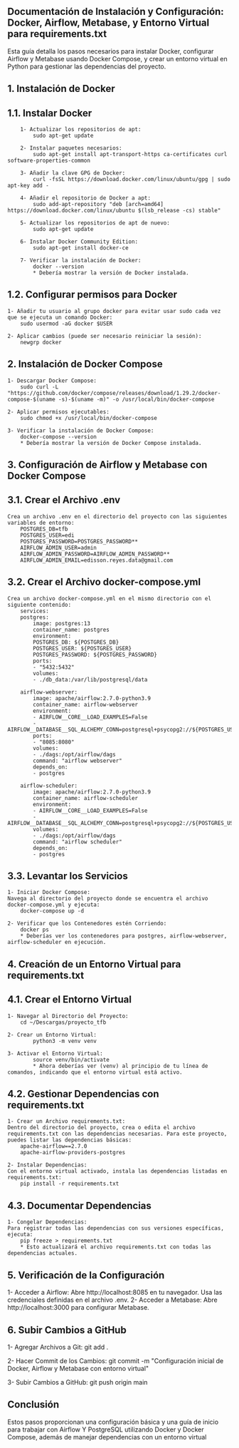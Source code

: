 ## Documentación de Instalación y Configuración: Docker, Airflow, Metabase, y Entorno Virtual para requirements.txt
Esta guía detalla los pasos necesarios para instalar Docker, configurar Airflow y Metabase usando Docker Compose, y crear un entorno virtual en Python para gestionar las dependencias del proyecto.

## 1. Instalación de Docker
##    1.1. Instalar Docker
        1- Actualizar los repositorios de apt:
            sudo apt-get update
        
        2- Instalar paquetes necesarios:
            sudo apt-get install apt-transport-https ca-certificates curl software-properties-common
        
        3- Añadir la clave GPG de Docker:
            curl -fsSL https://download.docker.com/linux/ubuntu/gpg | sudo apt-key add -

        4- Añadir el repositorio de Docker a apt:
            sudo add-apt-repository "deb [arch=amd64] https://download.docker.com/linux/ubuntu $(lsb_release -cs) stable"
        
        5- Actualizar los repositorios de apt de nuevo:
            sudo apt-get update
        
        6- Instalar Docker Community Edition:
            sudo apt-get install docker-ce
        
        7- Verificar la instalación de Docker:
            docker --version
            * Debería mostrar la versión de Docker instalada.

##  1.2. Configurar permisos para Docker
    1- Añadir tu usuario al grupo docker para evitar usar sudo cada vez que se ejecuta un comando Docker:
        sudo usermod -aG docker $USER
    
    2- Aplicar cambios (puede ser necesario reiniciar la sesión):
        newgrp docker

## 2. Instalación de Docker Compose
    1- Descargar Docker Compose:
        sudo curl -L "https://github.com/docker/compose/releases/download/1.29.2/docker-compose-$(uname -s)-$(uname -m)" -o /usr/local/bin/docker-compose
    
    2- Aplicar permisos ejecutables:
        sudo chmod +x /usr/local/bin/docker-compose
    
    3- Verificar la instalación de Docker Compose:
        docker-compose --version
        * Debería mostrar la versión de Docker Compose instalada.

## 3. Configuración de Airflow y Metabase con Docker Compose
##    3.1. Crear el Archivo .env
    Crea un archivo .env en el directorio del proyecto con las siguientes variables de entorno:
        POSTGRES_DB=tfb
        POSTGRES_USER=edi
        POSTGRES_PASSWORD=POSTGRES_PASSWORD**
        AIRFLOW_ADMIN_USER=admin
        AIRFLOW_ADMIN_PASSWORD=AIRFLOW_ADMIN_PASSWORD**
        AIRFLOW_ADMIN_EMAIL=edisson.reyes.data@gmail.com

##  3.2. Crear el Archivo docker-compose.yml
    Crea un archivo docker-compose.yml en el mismo directorio con el siguiente contenido:
        services:
        postgres:
            image: postgres:13
            container_name: postgres
            environment:
            POSTGRES_DB: ${POSTGRES_DB}
            POSTGRES_USER: ${POSTGRES_USER}
            POSTGRES_PASSWORD: ${POSTGRES_PASSWORD}
            ports:
            - "5432:5432"
            volumes:
            - ./db_data:/var/lib/postgresql/data

        airflow-webserver:
            image: apache/airflow:2.7.0-python3.9
            container_name: airflow-webserver
            environment:
            - AIRFLOW__CORE__LOAD_EXAMPLES=False
            - AIRFLOW__DATABASE__SQL_ALCHEMY_CONN=postgresql+psycopg2://${POSTGRES_USER}:${POSTGRES_PASSWORD}@postgres:5432/${POSTGRES_DB}
            ports:
            - "8085:8080"
            volumes:
            - ./dags:/opt/airflow/dags
            command: "airflow webserver"
            depends_on:
            - postgres

        airflow-scheduler:
            image: apache/airflow:2.7.0-python3.9
            container_name: airflow-scheduler
            environment:
            - AIRFLOW__CORE__LOAD_EXAMPLES=False
            - AIRFLOW__DATABASE__SQL_ALCHEMY_CONN=postgresql+psycopg2://${POSTGRES_USER}:${POSTGRES_PASSWORD}@postgres:5432/${POSTGRES_DB}
            volumes:
            - ./dags:/opt/airflow/dags
            command: "airflow scheduler"
            depends_on:
            - postgres

##  3.3. Levantar los Servicios
    1- Iniciar Docker Compose:
    Navega al directorio del proyecto donde se encuentra el archivo docker-compose.yml y ejecuta:
        docker-compose up -d

    2- Verificar que los Contenedores estén Corriendo:
        docker ps
        * Deberías ver los contenedores para postgres, airflow-webserver, airflow-scheduler en ejecución.

## 4. Creación de un Entorno Virtual para requirements.txt
##  4.1. Crear el Entorno Virtual
    1- Navegar al Directorio del Proyecto:
        cd ~/Descargas/proyecto_tfb
        
    2- Crear un Entorno Virtual:
            python3 -m venv venv
        
    3- Activar el Entorno Virtual:
            source venv/bin/activate
            * Ahora deberías ver (venv) al principio de tu línea de comandos, indicando que el entorno virtual está activo.

##  4.2. Gestionar Dependencias con requirements.txt
    1- Crear un Archivo requirements.txt:
    Dentro del directorio del proyecto, crea o edita el archivo requirements.txt con las dependencias necesarias. Para este proyecto, puedes listar las dependencias básicas:
        apache-airflow==2.7.0
        apache-airflow-providers-postgres

    2- Instalar Dependencias:
    Con el entorno virtual activado, instala las dependencias listadas en requirements.txt:
        pip install -r requirements.txt

##  4.3. Documentar Dependencias
    1- Congelar Dependencias:
    Para registrar todas las dependencias con sus versiones específicas, ejecuta:
        pip freeze > requirements.txt
        * Esto actualizará el archivo requirements.txt con todas las dependencias actuales.

## 5. Verificación de la Configuración
1- Acceder a Airflow: Abre http://localhost:8085 en tu navegador. Usa las credenciales definidas en el archivo .env.
2- Acceder a Metabase: Abre http://localhost:3000 para configurar Metabase.

## 6. Subir Cambios a GitHub
1- Agregar Archivos a Git:
    git add .

2- Hacer Commit de los Cambios:
    git commit -m "Configuración inicial de Docker, Airflow y Metabase con entorno virtual"

3- Subir Cambios a GitHub:
    git push origin main

## Conclusión
Estos pasos proporcionan una configuración básica y una guía de inicio para trabajar con Airflow Y PostgreSQL utilizando Docker y Docker Compose, además de manejar dependencias con un entorno virtual

